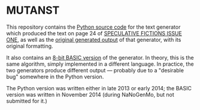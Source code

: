 MUTANST
=======

This repository contains the [Python source code][] for the text generator which
produced the text on page 24 of [SPECULATIVE FICTIONS ISSUE ONE][], as well as
the [original generated output][] of that generator, with its original
formatting.

It also contains an [8-bit BASIC version][] of the generator.  In theory, this
is the same algorithm, simply implemented in a different language.  In practice,
the two generators produce different output — probably due to a "desirable bug"
somewhere in the Python version.

The Python version was written either in late 2013 or early 2014; the BASIC
version was written in November 2014 (during NaNoGenMo, but not submitted for
it.)

[SPECULATIVE FICTIONS ISSUE ONE]: http://speculativefictions.weebly.com/
[Python source code]: https://github.com/cpressey/MUTANST/blob/master/src/MUTANST.py
[original generated output]: https://github.com/cpressey/MUTANST/blob/master/doc/MUTANST.txt
[8-bit BASIC version]: https://github.com/cpressey/MUTANST/blob/master/src/MUTANST.bas
